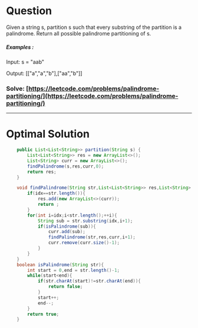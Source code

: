 # Question  

Given a string s, partition s such that every substring of the partition is a palindrome. Return all possible palindrome partitioning of s.





##### Examples :

Input: s = "aab"

Output: [["a","a","b"],["aa","b"]]



### Solve: [https://leetcode.com/problems/palindrome-partitioning/](https://leetcode.com/problems/palindrome-partitioning/)

*** 

# Optimal Solution 

``` java
    public List<List<String>> partition(String s) {
        List<List<String>> res = new ArrayList<>();
        List<String> curr = new ArrayList<>();
        findPalindrome(s,res,curr,0);
        return res;
    }

    void findPalindrome(String str,List<List<String>> res,List<String> curr, int idx){
        if(idx==str.length()){
            res.add(new ArrayList<>(curr));
            return ;
        }
        for(int i=idx;i<str.length();++i){
            String sub = str.substring(idx,i+1);
            if(isPalindrome(sub)){
                curr.add(sub);
                findPalindrome(str,res,curr,i+1);
                curr.remove(curr.size()-1);
            }
        }
    }
    boolean isPalindrome(String str){
        int start = 0,end = str.length()-1;
        while(start<end){
            if(str.charAt(start)!=str.charAt(end)){
                return false;
            }
            start++;
            end--;
        }
        return true;
    }
```